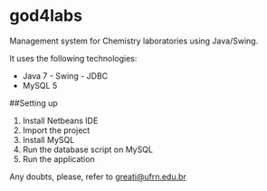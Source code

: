# god4labs
Management system for Chemistry laboratories using Java/Swing.

It uses the following technologies:
* Java 7 - Swing - JDBC
* MySQL 5

##Setting up
1. Install Netbeans IDE
2. Import the project
3. Install MySQL
4. Run the database script on MySQL
5. Run the application

Any doubts, please, refer to greati@ufrn.edu.br


